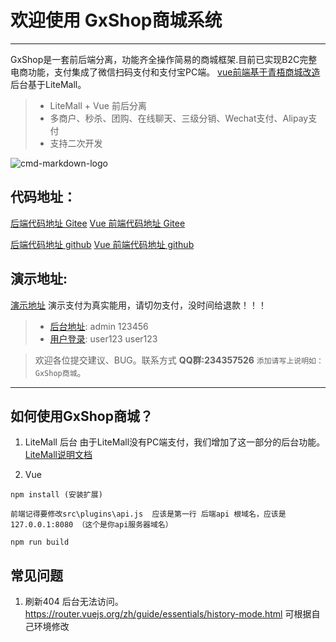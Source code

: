 # 欢迎使用 GxShop商城系统 

------

GxShop是一套前后端分离，功能齐全操作简易的商城框架.目前已实现B2C完整电商功能，支付集成了微信扫码支付和支付宝PC端。
[vue前端基于青梧商城改造](https://gitee.com/qingwuitcn/qwShopVue)
后台基于LiteMall。


> * LiteMall + Vue 前后分离
> * 多商户、秒杀、团购、在线聊天、三级分销、Wechat支付、Alipay支付
> * 支持二次开发

![cmd-markdown-logo](http://123.206.215.59/pc/logo.png)

## 代码地址：

[后端代码地址 Gitee](https://gitee.com/lijunnew/GxShop/litemall)
[Vue 前端代码地址 Gitee](https://gitee.com/lijunnew/GxShop/pcvue)

[后端代码地址 github](https://github.com/liijun/GxShop/litemall)
[Vue 前端代码地址 github](https://github.com/liijun/GxShop/pcvue)

## 演示地址:
[演示地址](http://123.206.215.59) 
演示支付为真实能用，请切勿支付，没时间给退款！！！
> * [后台地址](http://123.206.215.59/shop-admin): admin 123456 
> * [用户登录](http://123.206.215.59/user/login): user123 user123 


> 欢迎各位提交建议、BUG。联系方式 **QQ群:234357526**  `添加请写上说明如：GxShop商城`。

------

## 如何使用GxShop商城？



1. LiteMall 后台
由于LiteMall没有PC端支付，我们增加了这一部分的后台功能。
[LiteMall说明文档](https://linlinjava.gitbook.io/litemall/)

2. Vue

```vue
npm install (安装扩展)

前端记得要修改src\plugins\api.js  应该是第一行 后端api 根域名，应该是127.0.0.1:8080 （这个是你api服务器域名）

npm run build
```




## 常见问题

1. 刷新404 后台无法访问。
https://router.vuejs.org/zh/guide/essentials/history-mode.html   可根据自己环境修改

